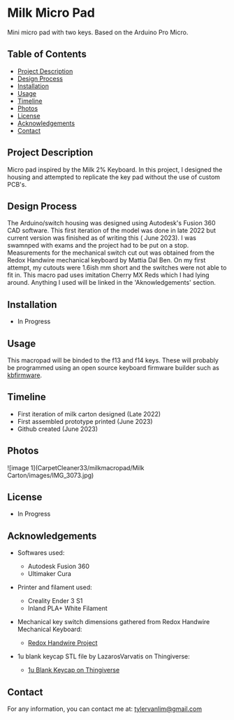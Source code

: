 # Milk Micro Pad

Mini micro pad with two keys. Based on the Arduino Pro Micro.

## Table of Contents

- [Project Description](#project-description)
- [Design Process](#design-process)
- [Installation](#installation)
- [Usage](#usage)
- [Timeline](#timeline)
- [Photos](photos)
- [License](#license)
- [Acknowledgements](#acknowledgements)
- [Contact](#contact)

## Project Description

Micro pad inspired by the Milk 2% Keyboard. In this project, I designed the housing and attempted to replicate the key pad without the use of custom PCB's.

## Design Process

The Arduino/switch housing was designed using Autodesk's Fusion 360 CAD software. This first iteration of the model was done in late 2022 but current version was finished as of writing this ( June 2023). I was swamnped with exams
and the project had to be put on a stop. Measurements for the mechanical switch cut out was obtained from the Redox Handwire mechanical keyboard by Mattia Dal Ben. On my first attempt, my cutouts were 1.6ish mm short and the switches were not able to fit in. This macro pad uses imitation Cherry MX Reds which I had lying around.
Anything I used will be linked in the 'Aknowledgements' section.


## Installation

- In Progress

## Usage

This macropad will be binded to the f13 and f14 keys. These will probably be programmed using an open source keyboard firmware builder such as [kbfirmware](https://kbfirmware.com/).

## Timeline

- First iteration of milk carton designed (Late 2022)
- First assembled prototype printed (June 2023)
- Github created (June 2023)

## Photos

![image 1](CarpetCleaner33/milkmacropad/Milk Carton/images/IMG_3073.jpg)

## License

- In Progress

## Acknowledgements

- Softwares used:
  - Autodesk Fusion 360
  - Ultimaker Cura

- Printer and filament used:
  - Creality Ender 3 S1
  - Inland PLA+ White Filament

- Mechanical key switch dimensions gathered from Redox Handwire Mechanical Keyboard:
  - [Redox Handwire Project](https://hackaday.io/project/160610-redox-keyboard/log/151316-redox-handwire)

- 1u blank keycap STL file by LazarosVarvatis on Thingiverse:
  - [1u Blank Keycap on Thingiverse](https://www.thingiverse.com/thing:5616342)
## Contact

For any information, you can contact me at: tylervanlim@gmail.com
